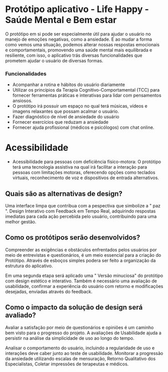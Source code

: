 # Protótipo aplicativo - Life Happy - Saúde Mental e Bem estar 
O protótipo em si pode ser especialmente útil para ajudar o usuário no manejo de emoções negativas, como a ansiedade. E ao mudar a forma como vemos uma situação, podemos alterar nossas respostas emocionais e comportamentais, promovendo uma saúde mental mais equilibrada e resiliente, com isso, o aplicativo trás diversas funcionalidades que prometem ajudar o usuário de diversas formas. 
### Funcionalidades
* Acompanhar a rotina e hábitos do usuário diariamente 
* Utilizar os princípios da Terapia Cognitivo-Comportamental (TCC) para fornecer ferramentas práticas e interativas para lidar com pensamentos ansiosos.
* O protótipo irá possuir um espaço no qual terá músicas, vídeos e imagens relaxantes que possam acalmar o usuário.
* Fazer diagnóstico de nível de ansiedade do usuário
* Fornecer exercícios que reduzam a ansiedade
* Fornecer ajuda profissional (médicos e psicólogos) com chat online.
# Acessibilidade
* Acessibilidade para pessoas com deficiência físico-motora: O protótipo terá uma tecnologia assistiva na qual irá facilitar a interação para pessoas com limitações motoras, oferecendo opções como teclados virtuais, reconhecimento de voz e dispositivos de entrada alternativos.

## Quais são as alternativas de design?
Uma interface limpa que contribua com a pespectiva que simbolize a " paz ". Design Interativo com Feedback em Tempo Real, adquirindo respostas imediatas para cada ação percebida pelo usuário, contribuindo para uma melhor gestão.
## Como os protótipos serão desenvolvidos?
Compreender as exigências e obstáculos enfrentados pelos usuários por meio de entrevistas e questionários, é um meio essencial para a criação do Protótipo. Através de esboços simples podera ser feito a organização da estrutura do aplicativo.

Em uma segunda etapa será aplicado uma " Versão minuciosa" do protótipo com design estético e interativo. Também é necessário uma avaliação de usabilidade, confirmar a experiência do usuário com retorno e modificações desejadas, enviadas através do feedback.
## Como o impacto da solução de design será avaliado?
Avaliar a satisfação por meio de questionários e opiniões é um caminho bem visto para o progresso do projeto. A avaliações de Usabilidade ajuda a persistir na análise da simplicidade de uso ao longo do tempo. 

Analisar o comportamento do usuário, incluindo a regularidade de uso e interações deve caber junto ao teste de usabilidade. Monitorar a progressão da ansiedade utilizando escalas de mensuração, Retorno Qualitativo dos Especialistas, Coletar impressões de terapeutas e médicos.





